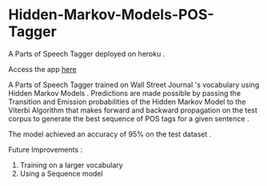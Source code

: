 # Hidden-Markov-Models-POS-Tagger

A Parts of Speech Tagger deployed on heroku . 

Access the app [here](https://pos-tagger-app.herokuapp.com/)

A Parts of Speech Tagger trained on Wall Street Journal 's vocabulary using Hidden Markov Models . Predictions are made possible by passing the Transition and Emission probabilities of the Hidden Markov Model to the Viterbi Algorithm that makes forward and backward propagation on the test corpus to generate the best sequence of POS tags for a given sentence . 

The model achieved an accuracy of 95% on the test dataset .


Future Improvements : 
1. Training on a larger vocabulary 
2. Using a Sequence model

